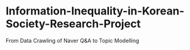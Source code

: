 # Information-Inequality-in-Korean-Society-Research-Project
From Data Crawling of Naver Q&amp;A to Topic Modelling
